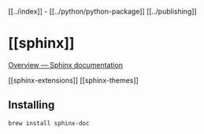 [[../index]] - [[../python/python-package]] [[../publishing]]

# [[sphinx]]
[Overview — Sphinx documentation](https://www.sphinx-doc.org/en/master/index.html)

[[sphinx-extensions]]
[[sphinx-themes]]

## Installing

```shell
brew install sphinx-doc
```